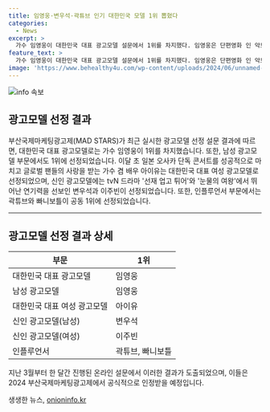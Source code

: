 ```yaml
---
title: 임영웅·변우석·곽튜브 인기 대한민국 모델 1위 뽑혔다
categories:
  - News
excerpt: >
  가수 임영웅이 대한민국 대표 광고모델 설문에서 1위를 차지했다. 임영웅은 단편영화 인 악토버 주연으로 연기자로서도 주목받았으며, 아이유는 월드투어 중인 가수로서 1위를 기록했다. 신인 광고모델에는 tvN 선재 업고 튀어의 변우석과 눈물의 여왕의 이주빈이 각각 이름을 올렸다. 인플루언서 부문에서는 곽튜브와 빠니보틀이 공동 1위를 차지했다. 2024 부산국제마케팅광고제는 8월 21일에 열린다.
feature_text: >
  가수 임영웅이 대한민국 대표 광고모델 설문에서 1위를 차지했다. 임영웅은 단편영화 인 악토버 주연으로 연기자로서도 주목받았으며, 아이유는 월드투어 중인 가수로서 1위를 기록했다. 신인 광고모델에는 tvN 선재 업고 튀어의 변우석과 눈물의 여왕의 이주빈이 각각 이름을 올렸다. 인플루언서 부문에서는 곽튜브와 빠니보틀이 공동 1위를 차지했다. 2024 부산국제마케팅광고제는 8월 21일에 열린다.
image: 'https://www.behealthy4u.com/wp-content/uploads/2024/06/unnamed-file.png'
---
```


<p><img src="https://www.behealthy4u.com/wp-content/uploads/2024/06/unnamed-file.png" alt="info 속보" /></p>

<h2>광고모델 선정 결과</h2>

<p data-ke-size="size16">부산국제마케팅광고제(MAD STARS)가 최근 실시한 광고모델 선정 설문 결과에 따르면, 대한민국 대표 광고모델로는 가수 임영웅이 1위를 차지했습니다. 또한, 남성 광고모델 부문에서도 1위에 선정되었습니다. 이달 초 일본 오사카 단독 콘서트를 성공적으로 마치고 글로벌 팬들의 사랑을 받는 가수 겸 배우 아이유는 대한민국 대표 여성 광고모델로 선정되었으며, 신인 광고모델에는 tvN 드라마 '선재 업고 튀어'와 '눈물의 여왕'에서 뛰어난 연기력을 선보인 변우석과 이주빈이 선정되었습니다. 또한, 인플루언서 부문에서는 곽튜브와 빠니보틀이 공동 1위에 선정되었습니다.</p>

<hr>

<h2 data-ke-size="size26">광고모델 선정 결과 상세</h2>

<table>
  <thead>
    <tr>
      <th>부문</th>
      <th>1위</th>
    </tr>
  </thead>
  <tbody>
    <tr>
      <td>대한민국 대표 광고모델</td>
      <td>임영웅</td>
    </tr>
    <tr>
      <td>남성 광고모델</td>
      <td>임영웅</td>
    </tr>
    <tr>
      <td>대한민국 대표 여성 광고모델</td>
      <td>아이유</td>
    </tr>
    <tr>
      <td>신인 광고모델(남성)</td>
      <td>변우석</td>
    </tr>
    <tr>
      <td>신인 광고모델(여성)</td>
      <td>이주빈</td>
    </tr>
    <tr>
      <td>인플루언서</td>
      <td>곽튜브, 빠니보틀</td>
    </tr>
  </tbody>
</table>

<p data-ke-size="size16">지난 3월부터 한 달간 진행된 온라인 설문에서 이러한 결과가 도출되었으며, 이들은 2024 부산국제마케팅광고제에서 공식적으로 인정받을 예정입니다.</p>
생생한 뉴스, <a href="https://onioninfo.kr" rel="dofollow">onioninfo.kr</a>


